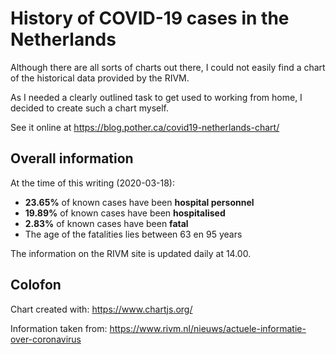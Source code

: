 # History of COVID-19 cases in the Netherlands

Although there are all sorts of charts out there, I could not easily find a
chart of the historical data provided by the RIVM.

As I needed a clearly outlined task to get used to working from home, I decided
to create such a chart myself.

See it online at https://blog.pother.ca/covid19-netherlands-chart/

## Overall information

At the time of this writing (2020-03-18):

- **23.65%** of known cases have been **hospital personnel**
- **19.89%** of known cases have been **hospitalised**
- **2.83%** of known cases have been **fatal**
- The age of the fatalities lies between 63 en 95 years

The information on the RIVM site is updated daily at 14.00.

## Colofon

Chart created with: https://www.chartjs.org/

Information taken from: https://www.rivm.nl/nieuws/actuele-informatie-over-coronavirus
